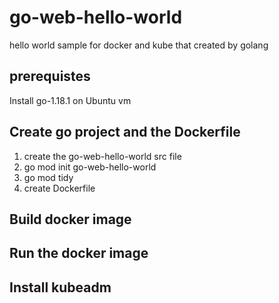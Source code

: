 # go-web-hello-world
hello world sample for docker and kube that created by golang

## prerequistes
Install go-1.18.1 on Ubuntu vm

## Create go project and the Dockerfile
1. create the go-web-hello-world src file
2. go mod init go-web-hello-world
3. go mod tidy
4. create Dockerfile

## Build docker image


## Run the docker image

## Install kubeadm

